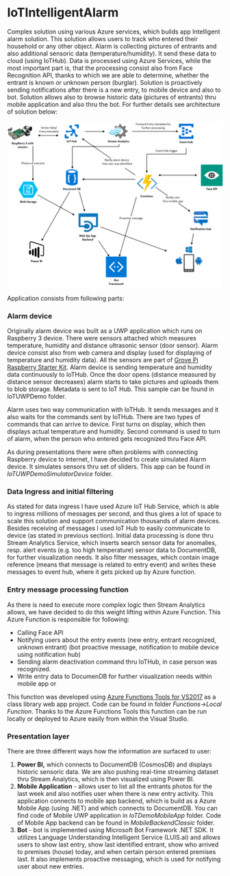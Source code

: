 # IoTIntelligentAlarm
Complex solution using various Azure services, which builds app Intelligent alarm solution. This solution allows users to track who entered their household or any other object. Alarm is collecting pictures of entrants and also additional sensoric data  (temperature/humidity). It send these data to cloud (using IoTHub). Data is processed using Azure Services, while the most important part is, that the processing consist also from Face Recognition API, thanks to which we are able to determine, whether the entrant is known or unknown person (burglar). Solution is proactively sending notifications after there is a new entry, to mobile device and also to bot. Solution allows also to browse historic data (pictures of entrants) thru mobile application and also thru the bot. For further details see architecture of solution below:

![alt tag](https://raw.githubusercontent.com/MarekLani/IoTIntelligentAlarm/master/Architecture.png)

Application consists from following parts:

### Alarm device

Originally alarm device was built as a UWP application which runs on Raspberry 3 device. There were sensors attached which measures temperature, humidity and distance ultrasonic sensor (door sensor). Alarm device consist also from web camera and display (used for displaying of temperature and humidity data). All the sensors are part of  [Grove Pi Raspberry Starter Kit](https://www.seeedstudio.com/GrovePi%2B-Starter-Kit-for-Raspberry-Pi-p-2240.html). Alarm device is sending temperature and humidity data continuously to IoTHub. Once the door opens (distance measured by distance sensor decreases) alarm starts to take pictures and uploads them to blob storage. Metadata is sent to IoT Hub. This sample can be found in IoTUWPDemo folder. 

Alarm uses two way communication with IoTHub. It sends messages and it also waits for the commands sent by IoTHub. There are two types of commands that can arrive to device. First turns on display, which then displays actual temperature and humidity. Second command is used to turn of alarm, when the person who entered gets recognized thru Face API.

As during presentations there were often problems with connecting Raspberry device to internet, I have decided to create simulated Alarm device. It simulates sensors thru set of sliders. This app can be found in *IoTUWPDemoSimulatorDevice* folder.   

### Data Ingress and initial filtering 

As stated for data ingress I have used Azure IoT Hub Service, which is able to ingress millions of messages per second, and thus gives a lot of space to scale this solution and support communication thousands of alarm devices. Besides receiving of messages I used IoT Hub to easily communicate to device (as stated in previous section). Initial data processing is done thru Stream Analytics Service, which inserts search sensor data for anomalies, resp. alert events (e.g. too high temperature) sensor data to DocumentDB, for further visualization needs. It also filter messages, which contain image reference (means that message is related to entry event) and writes these messages to event hub, where it gets picked up by Azure function. 

### Entry message processing function

As there is need to execute more complex logic then Stream Analytics allows, we have decided to do this weight lifting within Azure Function. This Azure Function is responsible for following:

- Calling Face API
- Notifying users about the entry events (new entry, entrant recognized, unknown entrant) (bot proactive message, notification to mobile device using notification hub)
- Sending alarm deactivation command thru IoTHub, in case person was recognized.
- Write entry data to DocumenDB for further visualization needs within mobile app or 

This function was developed using [Azure Functions Tools for VS2017](https://blogs.msdn.microsoft.com/webdev/2017/05/10/azure-function-tools-for-visual-studio-2017/) as a class library web app project. Code can be found in folder *Functions->Local Function*. Thanks to the Azure Functions Tools this function can be run locally or deployed to Azure easily from within the Visual Studio.

### Presentation layer

There are three different ways how the information are surfaced to user:

1. **Power BI,** which connects to DocumentDB (CosmosDB) and displays historic sensoric data. We are also pushing real-time streaming dataset thru Stream Analytics, which is then visualized using Power BI.
2. **Mobile Application** - allows user to list all the entrants photos for the last week and also notifies user when there is new entry activity. This application connects to mobile app backend, which is build as a Azure Mobile App (using .NET) and which connects to DocumentDB. You can find code of Mobile UWP application in *IoTDemoMobileApp* folder. Code of Mobile App backend can be found in *MobileBackendClassic* folder.
3. **Bot** - bot is implemented using Microsoft Bot Framework .NET SDK. It utilizes Language Understanding Intelligent Service (LUIS.ai) and allows users to show last entry, show last identified entrant, show who arrived to premises (house) today, and when certain person entered premises last. It also implements proactive messaging, which is used for notifying user about new entries.